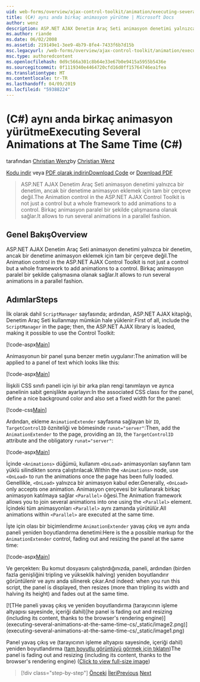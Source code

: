 ```yaml
---
uid: web-forms/overview/ajax-control-toolkit/animation/executing-several-animations-at-the-same-time-cs
title: (C#) aynı anda birkaç animasyon yürütme | Microsoft Docs
author: wenz
description: ASP.NET AJAX Denetim Araç Seti animasyon denetimi yalnızca bir denetim, ancak bir denetime animasyon eklemek için tam bir çerçeve değil. Severa çalıştırılacak sağlar...
ms.author: riande
ms.date: 06/02/2008
ms.assetid: 219149e1-3ee9-4b79-8fe4-7433f6b7d15b
msc.legacyurl: /web-forms/overview/ajax-control-toolkit/animation/executing-several-animations-at-the-same-time-cs
msc.type: authoredcontent
ms.openlocfilehash: 0d9c566a301c8b64e33e67b0e9415a5955b5436e
ms.sourcegitcommit: 0f1119340e4464720cfd16d0ff15764746ea1fea
ms.translationtype: MT
ms.contentlocale: tr-TR
ms.lasthandoff: 04/09/2019
ms.locfileid: "59388224"
---
```

# <a name="executing-several-animations-at-the-same-time-c"></a><span data-ttu-id="61e44-104">(C#) aynı anda birkaç animasyon yürütme</span><span class="sxs-lookup"><span data-stu-id="61e44-104">Executing Several Animations at The Same Time (C#)</span></span>

<span data-ttu-id="61e44-105">tarafından [Christian Wenz](https://github.com/wenz)</span><span class="sxs-lookup"><span data-stu-id="61e44-105">by [Christian Wenz](https://github.com/wenz)</span></span>

<span data-ttu-id="61e44-106">[Kodu indir](http://download.microsoft.com/download/f/9/a/f9a26acd-8df4-4484-8a18-199e4598f411/Animation2.cs.zip) veya [PDF olarak indirin](http://download.microsoft.com/download/6/7/1/6718d452-ff89-4d3f-a90e-c74ec2d636a3/animation2CS.pdf)</span><span class="sxs-lookup"><span data-stu-id="61e44-106">[Download Code](http://download.microsoft.com/download/f/9/a/f9a26acd-8df4-4484-8a18-199e4598f411/Animation2.cs.zip) or [Download PDF](http://download.microsoft.com/download/6/7/1/6718d452-ff89-4d3f-a90e-c74ec2d636a3/animation2CS.pdf)</span></span>

> <span data-ttu-id="61e44-107">ASP.NET AJAX Denetim Araç Seti animasyon denetimi yalnızca bir denetim, ancak bir denetime animasyon eklemek için tam bir çerçeve değil.</span><span class="sxs-lookup"><span data-stu-id="61e44-107">The Animation control in the ASP.NET AJAX Control Toolkit is not just a control but a whole framework to add animations to a control.</span></span> <span data-ttu-id="61e44-108">Birkaç animasyon paralel bir şekilde çalışmasına olanak sağlar.</span><span class="sxs-lookup"><span data-stu-id="61e44-108">It allows to run several animations in a parallel fashion.</span></span>


## <a name="overview"></a><span data-ttu-id="61e44-109">Genel Bakış</span><span class="sxs-lookup"><span data-stu-id="61e44-109">Overview</span></span>

<span data-ttu-id="61e44-110">ASP.NET AJAX Denetim Araç Seti animasyon denetimi yalnızca bir denetim, ancak bir denetime animasyon eklemek için tam bir çerçeve değil.</span><span class="sxs-lookup"><span data-stu-id="61e44-110">The Animation control in the ASP.NET AJAX Control Toolkit is not just a control but a whole framework to add animations to a control.</span></span> <span data-ttu-id="61e44-111">Birkaç animasyon paralel bir şekilde çalışmasına olanak sağlar.</span><span class="sxs-lookup"><span data-stu-id="61e44-111">It allows to run several animations in a parallel fashion.</span></span>

## <a name="steps"></a><span data-ttu-id="61e44-112">Adımlar</span><span class="sxs-lookup"><span data-stu-id="61e44-112">Steps</span></span>

<span data-ttu-id="61e44-113">İlk olarak dahil `ScriptManager` sayfasında; ardından, ASP.NET AJAX kitaplığı, Denetim Araç Seti kullanmayı mümkün hale yüklenir:</span><span class="sxs-lookup"><span data-stu-id="61e44-113">First of all, include the `ScriptManager` in the page; then, the ASP.NET AJAX library is loaded, making it possible to use the Control Toolkit:</span></span>

[!code-aspx[Main](executing-several-animations-at-the-same-time-cs/samples/sample1.aspx)]

<span data-ttu-id="61e44-114">Animasyonun bir panel şuna benzer metin uygulanır:</span><span class="sxs-lookup"><span data-stu-id="61e44-114">The animation will be applied to a panel of text which looks like this:</span></span>

[!code-aspx[Main](executing-several-animations-at-the-same-time-cs/samples/sample2.aspx)]

<span data-ttu-id="61e44-115">İlişkili CSS sınıfı paneli için iyi bir arka plan rengi tanımlayın ve ayrıca panelinin sabit genişlikte ayarlayın:</span><span class="sxs-lookup"><span data-stu-id="61e44-115">In the associated CSS class for the panel, define a nice background color and also set a fixed width for the panel:</span></span>

[!code-css[Main](executing-several-animations-at-the-same-time-cs/samples/sample3.css)]

<span data-ttu-id="61e44-116">Ardından, ekleme `AnimationExtender` sayfasına sağlayan bir `ID`, `TargetControlID` özniteliği ve bömesinde `runat="server"`:</span><span class="sxs-lookup"><span data-stu-id="61e44-116">Then, add the `AnimationExtender` to the page, providing an `ID`, the `TargetControlID` attribute and the obligatory `runat="server"`:</span></span>

[!code-aspx[Main](executing-several-animations-at-the-same-time-cs/samples/sample4.aspx)]

<span data-ttu-id="61e44-117">İçinde `<Animations>` düğümü, kullanım `<OnLoad>` animasyonları sayfanın tam yüklü silindikten sonra çalıştırılacak.</span><span class="sxs-lookup"><span data-stu-id="61e44-117">Within the `<Animations>` node, use `<OnLoad>` to run the animations once the page has been fully loaded.</span></span> <span data-ttu-id="61e44-118">Genellikle, `<OnLoad>` yalnızca bir animasyon kabul eder.</span><span class="sxs-lookup"><span data-stu-id="61e44-118">Generally, `<OnLoad>` only accepts one animation.</span></span> <span data-ttu-id="61e44-119">Animasyon çerçevesi bir kullanarak birkaç animasyon katılmaya sağlar `<Parallel>` öğesi.</span><span class="sxs-lookup"><span data-stu-id="61e44-119">The Animation framework allows you to join several animations into one using the `<Parallel>` element.</span></span> <span data-ttu-id="61e44-120">İçindeki tüm animasyonları `<Parallel>` aynı zamanda yürütülür.</span><span class="sxs-lookup"><span data-stu-id="61e44-120">All animations within `<Parallel>` are executed at the same time.</span></span>

<span data-ttu-id="61e44-121">İşte için olası bir biçimlendirme `AnimationExtender` yavaş çıkış ve aynı anda paneli yeniden boyutlandırma denetimi:</span><span class="sxs-lookup"><span data-stu-id="61e44-121">Here is the a possible markup for the `AnimationExtender` control, fading out and resizing the panel at the same time:</span></span>

[!code-aspx[Main](executing-several-animations-at-the-same-time-cs/samples/sample5.aspx)]

<span data-ttu-id="61e44-122">Ve gerçekten: Bu komut dosyasını çalıştırdığınızda, paneli, ardından (birden fazla genişliğini tripling ve yükseklik halving) yeniden boyutlandırır görüntülenir ve aynı anda silinerek çıkar.</span><span class="sxs-lookup"><span data-stu-id="61e44-122">And indeed: when you run this script, the panel is displayed, then resizes (more than tripling its width and halving its height) and fades out at the same time.</span></span>


[![T<span data-ttu-id="61e44-123">He paneli yavaş çıkış ve yeniden boyutlandırma (tarayıcının işleme altyapısı sayesinde, içeriği dahil)]</span><span class="sxs-lookup"><span data-stu-id="61e44-123">he panel is fading out and resizing (including its content, thanks to the browser's rendering engine)]</span></span>(executing-several-animations-at-the-same-time-cs/_static/image2.png)](executing-several-animations-at-the-same-time-cs/_static/image1.png)

<span data-ttu-id="61e44-124">Panel yavaş çıkış ve (tarayıcının işleme altyapısı sayesinde, içeriği dahil) yeniden boyutlandırma ([tam boyutlu görüntüyü görmek için tıklatın](executing-several-animations-at-the-same-time-cs/_static/image3.png))</span><span class="sxs-lookup"><span data-stu-id="61e44-124">The panel is fading out and resizing (including its content, thanks to the browser's rendering engine) ([Click to view full-size image](executing-several-animations-at-the-same-time-cs/_static/image3.png))</span></span>

> [!div class="step-by-step"]
> <span data-ttu-id="61e44-125">[Önceki](adding-animation-to-a-control-cs.md)
> [İleri](executing-several-animations-after-each-other-cs.md)</span><span class="sxs-lookup"><span data-stu-id="61e44-125">[Previous](adding-animation-to-a-control-cs.md)
[Next](executing-several-animations-after-each-other-cs.md)</span></span>
